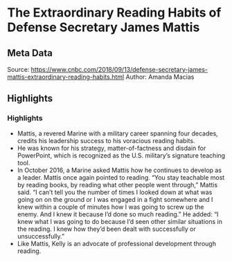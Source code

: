 # The Extraordinary Reading Habits of Defense Secretary James Mattis

## Meta Data

Source:  https://www.cnbc.com/2018/09/13/defense-secretary-james-mattis-extraordinary-reading-habits.html 
Author: Amanda Macias

## Highlights

### Highlights

- Mattis, a revered Marine with a military career spanning four decades, credits his leadership success to his voracious reading habits.
- He was known for his strategy, matter-of-factness and disdain for PowerPoint, which is recognized as the U.S. military’s signature teaching tool.
- In October 2016, a Marine asked Mattis how he continues to develop as a leader. Mattis once again pointed to reading.
  “You stay teachable most by reading books, by reading what other people went through,” Mattis said. “I can’t tell you the number of times I looked down at what was going on on the ground or I was engaged in a fight somewhere and I knew within a couple of minutes how I was going to screw up the enemy. And I knew it because I’d done so much reading.”
  He added: “I knew what I was going to do because I’d seen other similar situations in the reading. I knew how they’d been dealt with successfully or unsuccessfully.”
- Like Mattis, Kelly is an advocate of professional development through reading.

